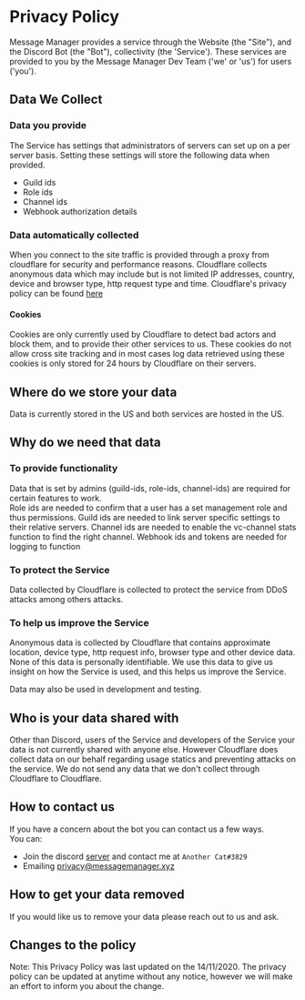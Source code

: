 # Privacy Policy

Message Manager provides a service through the Website (the "Site"), and the Discord Bot (the "Bot"), collectivity (the 'Service'). These services are provided to you by the Message Manager Dev Team ('we' or 'us') for users ('you').

## Data We Collect

### Data you provide

The Service has settings that administrators of servers can set up on a per server basis. Setting these settings will store the following data when provided.

- Guild ids
- Role ids
- Channel ids
- Webhook authorization details

### Data automatically collected

When you connect to the site traffic is provided through a proxy from cloudflare for security and performance reasons. Cloudflare collects anonymous data which may include but is not limited IP addresses, country, device and browser type, http request type and time. Cloudflare's privacy policy can be found [here](https://www.cloudflare.com/privacy)

#### Cookies

Cookies are only currently used by Cloudflare to detect bad actors and block them, and to provide their other services to us. These cookies do not allow cross site tracking and in most cases log data retrieved using these cookies is only stored for 24 hours by Cloudflare on their servers.

## Where do we store your data

Data is currently stored in the US and both services are hosted in the US.

## Why do we need that data

### To provide functionality

Data that is set by admins (guild-ids, role-ids, channel-ids) are required for certain features to work.  
Role ids are needed to confirm that a user has a set management role and thus permissions.
Guild ids are needed to link server specific settings to their relative servers.
Channel ids are needed to enable the vc-channel stats function to find the right channel.
Webhook ids and tokens are needed for logging to function

### To protect the Service

Data collected by Cloudflare is collected to protect the service from DDoS attacks among others attacks.

### To help us improve the Service

Anonymous data is collected by Cloudflare that contains approximate location, device type, http request info, browser type and other device data. None of this data is personally identifiable. We use this data to give us insight on how the Service is used, and this helps us improve the Service.

Data may also be used in development and testing.

## Who is your data shared with

Other than Discord, users of the Service and developers of the Service your data is not currently shared with anyone else. However Cloudflare does collect data on our behalf regarding usage statics and preventing attacks on the service. We do not send any data that we don't collect through Cloudflare to Cloudflare.

## How to contact us

If you have a concern about the bot you can contact us a few ways.  
You can:

- Join the discord [server](https://discord.gg/xFZu29t) and contact me at `Another Cat#3829`
- Emailing [privacy@messagemanager.xyz](mailto:privacy@messagemanager.xyz)

## How to get your data removed

If you would like us to remove your data please reach out to us and ask.

## Changes to the policy

Note: This Privacy Policy was last updated on the 14/11/2020. The privacy policy can be updated at anytime without any notice, however we will make an effort to inform you about the change.

